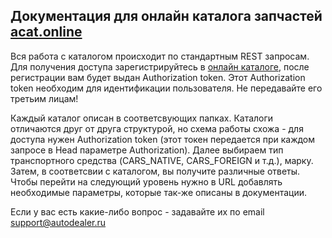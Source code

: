 ## Документация для онлайн каталога запчастей [acat.online](https://acat.online)
Вся работа с каталогом происходит по стандартным REST запросам.
Для получения доступа зарегистрируйтесь в [онлайн каталоге](https://acat.online), после регистрации вам будет выдан Authorization token.
Этот Authorization token необходим для идентификации пользователя. Не передавайте его третьим лицам!

Каждый каталог описан в соответсвующих папках.
Каталоги отличаются друг от друга структурой, но схема работы схожа - для доступа нужен Authorization token
(этот токен передается при каждом запросе в Head параметре Authorization).
Далее выбираем тип транспортного средства (CARS_NATIVE, CARS_FOREIGN и т.д.), марку. Затем, в соответсвии с каталогом, вы получите
различные ответы. Чтобы перейти на следующий уровень нужно в URL добавлять необходимые параметры, которые так-же описаны в документации.

Если у вас есть какие-либо вопрос - задавайте их по email support@autodealer.ru